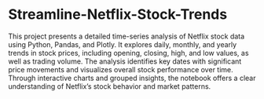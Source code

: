 # Streamline-Netflix-Stock-Trends
This project presents a detailed time-series analysis of Netflix stock data using Python, Pandas, and Plotly. It explores daily, monthly, and yearly trends in stock prices, including opening, closing, high, and low values, as well as trading volume. The analysis identifies key dates with significant price movements and visualizes overall stock performance over time. Through interactive charts and grouped insights, the notebook offers a clear understanding of Netflix’s stock behavior and market patterns.
